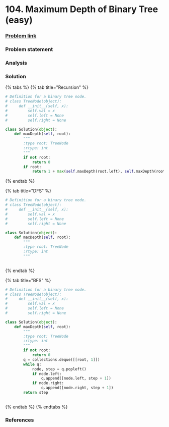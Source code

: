 # 104. Maximum Depth of Binary Tree \(easy\)

### [Problem link](https://leetcode.com/problems/maximum-depth-of-binary-tree/submissions/)

### Problem statement

### Analysis

### Solution

{% tabs %}
{% tab title="Recursion" %}
```python
# Definition for a binary tree node.
# class TreeNode(object):
#     def __init__(self, x):
#         self.val = x
#         self.left = None
#         self.right = None

class Solution(object):
    def maxDepth(self, root):
        """
        :type root: TreeNode
        :rtype: int
        """
        if not root:
            return 0
        if root:
            return 1 + max(self.maxDepth(root.left), self.maxDepth(root.right)) 
```
{% endtab %}

{% tab title="DFS" %}
```python
# Definition for a binary tree node.
# class TreeNode(object):
#     def __init__(self, x):
#         self.val = x
#         self.left = None
#         self.right = None

class Solution(object):
    def maxDepth(self, root):
        """
        :type root: TreeNode
        :rtype: int
        """
    
```
{% endtab %}

{% tab title="BFS" %}
```python
# Definition for a binary tree node.
# class TreeNode(object):
#     def __init__(self, x):
#         self.val = x
#         self.left = None
#         self.right = None

class Solution(object):
    def maxDepth(self, root):
        """
        :type root: TreeNode
        :rtype: int
        """
        if not root:
            return 0
        q = collections.deque([[root, 1]])
        while q:
            node, step = q.popleft()
            if node.left:
                q.append([node.left, step + 1])
            if node.right:
                q.append([node.right, step + 1])
        return step
        
```
{% endtab %}
{% endtabs %}

### References

